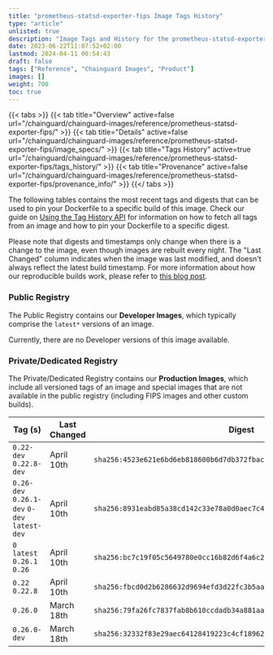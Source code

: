 ```yaml
---
title: "prometheus-statsd-exporter-fips Image Tags History"
type: "article"
unlisted: true
description: "Image Tags and History for the prometheus-statsd-exporter-fips Chainguard Image"
date: 2023-06-22T11:07:52+02:00
lastmod: 2024-04-11 00:54:43
draft: false
tags: ["Reference", "Chainguard Images", "Product"]
images: []
weight: 700
toc: true
---
```


{{< tabs >}}
{{< tab title="Overview" active=false url="/chainguard/chainguard-images/reference/prometheus-statsd-exporter-fips/" >}}
{{< tab title="Details" active=false url="/chainguard/chainguard-images/reference/prometheus-statsd-exporter-fips/image_specs/" >}}
{{< tab title="Tags History" active=true url="/chainguard/chainguard-images/reference/prometheus-statsd-exporter-fips/tags_history/" >}}
{{< tab title="Provenance" active=false url="/chainguard/chainguard-images/reference/prometheus-statsd-exporter-fips/provenance_info/" >}}
{{</ tabs >}}

The following tables contains the most recent tags and digests that can be used to pin your Dockerfile to a specific build of this image. Check our guide on [Using the Tag History API](/chainguard/chainguard-images/using-the-tag-history-api/) for information on how to fetch all tags from an image and how to pin your Dockerfile to a specific digest.

Please note that digests and timestamps only change when there is a change to the image, even though images are rebuilt every night. The "Last Changed" column indicates when the image was last modified, and doesn't always reflect the latest build timestamp. For more information about how our reproducible builds work, please refer to [this blog post](https://www.chainguard.dev/unchained/reproducing-chainguards-reproducible-image-builds).

### Public Registry
The Public Registry contains our **Developer Images**, which typically comprise the `latest*` versions of an image.

Currently, there are no Developer versions of this image available.

### Private/Dedicated Registry
The Private/Dedicated Registry contains our **Production Images**, which include all versioned tags of an image and special images that are not available in the public registry (including FIPS images and other custom builds).

| Tag (s)                                       | Last Changed | Digest                                                                    |
|-----------------------------------------------|--------------|---------------------------------------------------------------------------|
|  `0.22-dev` `0.22.8-dev`                      | April 10th   | `sha256:4523e621e6bd6eb818600b6d7db372fbacf8e4c85ecb62c9bf9e2835b9eeadde` |
|  `0.26-dev` `0.26.1-dev` `0-dev` `latest-dev` | April 10th   | `sha256:8931eabd85a38cd142c33e78a0d0aec7c4a6a7747235a92aca4218c2c84667cf` |
|  `0` `latest` `0.26.1` `0.26`                 | April 10th   | `sha256:bc7c19f05c5649780e0cc16b82d6f4a6c29f29ab7b3003f2ea089160e358558a` |
|  `0.22` `0.22.8`                              | April 10th   | `sha256:fbcd0d2b6286632d9694efd3d22fc3b5aa863126188b83ca26cd4f10713b8dad` |
|  `0.26.0`                                     | March 18th   | `sha256:79fa26fc7837fab8b610ccdadb34a881aaccf02711b4edd57727d0864c081f32` |
|  `0.26.0-dev`                                 | March 18th   | `sha256:32332f83e29aec64128419223c4cf18962a45819f126db0b06db3a565bfd59f1` |

